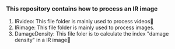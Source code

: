 ### This repository contains how to process an IR image

1. IRvideo: This file folder is mainly used to process videos🌵
2. IRimage: This file folder is mainly used to process images.
3. DamageDensity: This file foler is to calculate the index "damage density" in a IR image🌳
